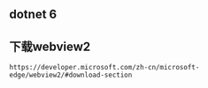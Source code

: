 ## dotnet 6
## 下载webview2
```
https://developer.microsoft.com/zh-cn/microsoft-edge/webview2/#download-section
```